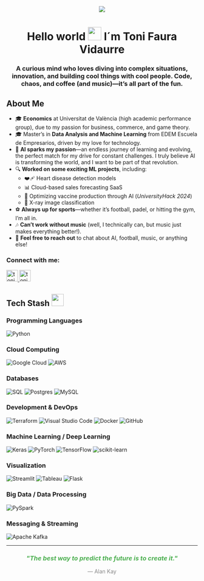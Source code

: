 <p align="center">
    <img src="https://readme-typing-svg.herokuapp.com/?lines=%3E+AI+%26+Machine+Learning+Engineer%20%7C%20Data+Scientist;%3E+Economist%20%7C%20e-Com&center=true&width=700&height=45&speed=50&pause=1000&color=%2328a745">
</p>

<h1 align="center">Hello world <img src="https://media.giphy.com/media/hvRJCLFzcasrR4ia7z/giphy.gif" width="35"> I´m Toni Faura Vidaurre </h1>

<h3 align="center">A curious mind who loves diving into complex situations, innovation, and building cool things with cool people.  
Code, chaos, and coffee (and music)—it’s all part of the fun.</h3>

## About Me

- 🎓 **Economics** at Universitat de València (high academic performance group), due to my passion for business, commerce, and game theory.
- 🎓 Master’s in **Data Analysis and Machine Learning** from EDEM Escuela de Empresarios, driven by my love for technology.
- 🤖 **AI sparks my passion**—an endless journey of learning and evolving, the perfect match for my drive for constant challenges. I truly believe AI is transforming the world, and I want to be part of that revolution.
- 🔍 **Worked on some exciting ML projects**, including:
	- ❤️‍🩹 Heart disease detection models
	- 📊 Cloud-based sales forecasting SaaS
	- 🧬 Optimizing vaccine production through AI (_UniversityHack 2024_)
	- 🩻 X-ray image classification
- ⚽ **Always up for sports**—whether it’s football, padel, or hitting the gym, I’m all in.
- 🎶 **Can’t work without music** (well, I technically can, but music just makes everything better!).
- 💬 **Feel free to reach out** to chat about AI, football, music, or anything else!

<h3 align="left">Connect with me:</h3>
<p align="left">
  <!-- LinkedIn -->
  <a href="https://www.linkedin.com/in/toni-faura-vidaurre-9379a6306/" target="blank">
    <img src="https://img.shields.io/badge/LinkedIn-%230A66C2?style=flat-square&logo=linkedin&logoColor=white" alt="toni-faura-vidaurre" height="30" />
  </a>

  <!-- Gmail -->
  <a href="mailto:tonifaura01@gmail.com" target="blank">
    <img src="https://img.shields.io/badge/Gmail-D14836?style=flat-square&logo=gmail&logoColor=white" alt="toni-faura-vidaurre" height="30" />
  </a>
</p>

## Tech Stash <img src = "https://media2.giphy.com/media/QssGEmpkyEOhBCb7e1/giphy.gif?cid=ecf05e47a0n3gi1bfqntqmob8g9aid1oyj2wr3ds3mg700bl&rid=giphy.gif" width = 32px>

### Programming Languages
![Python](https://img.shields.io/badge/Python-3776AB?style=flat-square&logo=python&logoColor=white)

### Cloud Computing
![Google Cloud](https://img.shields.io/badge/Google%20Cloud-%234285F4?style=flat-square&logo=google-cloud&logoColor=white) ![AWS](https://img.shields.io/badge/AWS-%23FF9900?style=flat-square&logo=amazon-web-services&logoColor=white)



### Databases
![SQL](https://img.shields.io/badge/SQL-003B57?style=flat-square&logo=postgresql&logoColor=white) ![Postgres](https://img.shields.io/badge/Postgres-%23316192?style=flat-square&logo=postgresql&logoColor=white) ![MySQL](https://img.shields.io/badge/MySQL-4479A1?style=flat-square&logo=mysql&logoColor=white) 

### Development & DevOps
![Terraform](https://img.shields.io/badge/Terraform-%235835CC?style=flat-square&logo=terraform&logoColor=white) ![Visual Studio Code](https://img.shields.io/badge/VS%20Code-0078D7?style=flat-square&logo=visual-studio-code&logoColor=white) ![Docker](https://img.shields.io/badge/Docker-2496ED?style=flat-square&logo=docker&logoColor=white) ![GitHub](https://img.shields.io/badge/GitHub-%23121011?style=flat-square&logo=github&logoColor=white)

### Machine Learning / Deep Learning
![Keras](https://img.shields.io/badge/Keras-D00000?style=flat-square&logo=keras&logoColor=white) ![PyTorch](https://img.shields.io/badge/PyTorch-EA4E2C?style=flat-square&logo=pytorch&logoColor=white) ![TensorFlow](https://img.shields.io/badge/TensorFlow-FF6F00?style=flat-square&logo=tensorflow&logoColor=white) ![scikit-learn](https://img.shields.io/badge/scikit--learn-F7931E?style=flat-square&logo=scikitlearn&logoColor=white)

### Visualization
![Streamlit](https://img.shields.io/badge/Streamlit-FF4B4B?style=flat-square&logo=streamlit&logoColor=white) ![Tableau](https://img.shields.io/badge/Tableau-E97627?style=flat-square&logo=tableau&logoColor=white) ![Flask](https://img.shields.io/badge/Flask-000?style=flat-square&logo=flask&logoColor=white)
### Big Data / Data Processing
![PySpark](https://img.shields.io/badge/PySpark-E25A1C?style=flat-square&logo=apachespark&logoColor=white)

### Messaging & Streaming
![Apache Kafka](https://img.shields.io/badge/Apache%20Kafka-000?style=flat-square&logo=apachekafka&logoColor=white)

<hr>
<h3 align="center" style="color:#4CAF50;"><i>"The best way to predict the future is to create it."</i></h3>
<p align="center" style="color:#888;">— Alan Kay</p>

